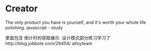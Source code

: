 # Creator
The only product you have is yourself, and it's worth your whole life polishing.
javascript - study

里面包含  倒计时的获取展示.
设计模式部分练习学习了http://blog.jobbole.com/29454/ alloyteam
